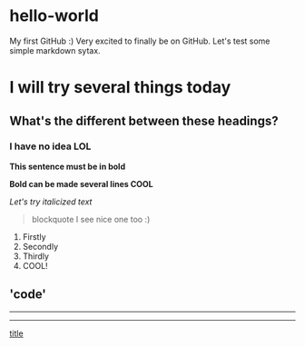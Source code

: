 # hello-world
My first GitHub :)
Very excited to finally be on GitHub.
Let's test some simple markdown sytax.

# I will try several things today
## What's the different between these headings?
### I have no idea LOL
**This sentence must be in bold**

**Bold
can
be
made
several
lines
COOL**

*Let's try italicized text*

> blockquote
> I see
> nice one too :)

1. Firstly
2. Secondly
3. Thirdly
4. COOL!

'code' 
---
---
---
[title](google.com)


